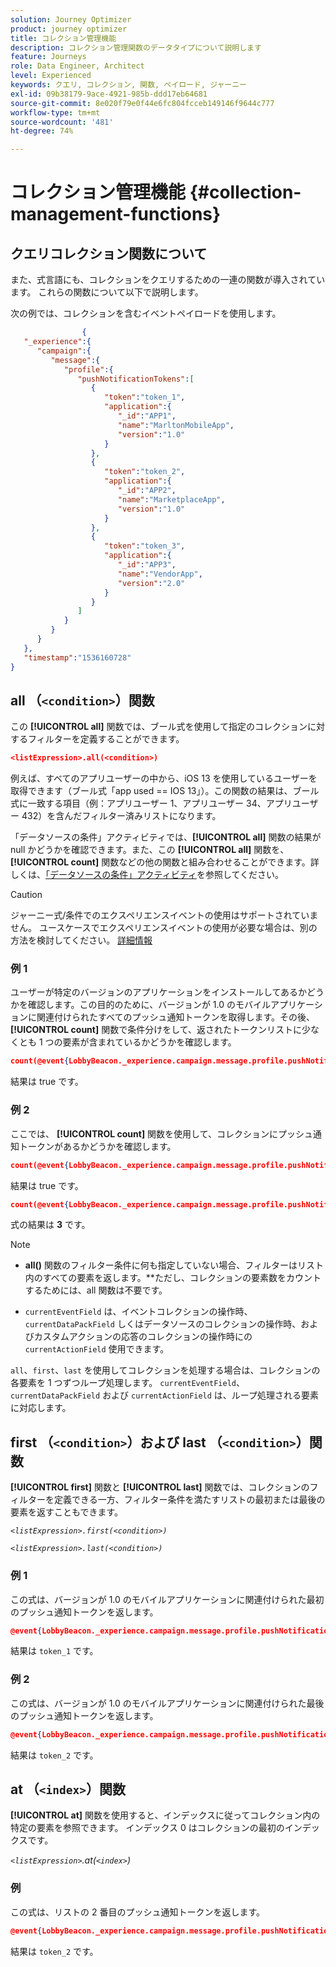 ```yaml
---
solution: Journey Optimizer
product: journey optimizer
title: コレクション管理機能
description: コレクション管理関数のデータタイプについて説明します
feature: Journeys
role: Data Engineer, Architect
level: Experienced
keywords: クエリ, コレクション, 関数, ペイロード, ジャーニー
exl-id: 09b38179-9ace-4921-985b-ddd17eb64681
source-git-commit: 8e020f79e0f44e6fc804fcceb149146f9644c777
workflow-type: tm+mt
source-wordcount: '481'
ht-degree: 74%

---
```


# コレクション管理機能 {#collection-management-functions}


## クエリコレクション関数について

また、式言語にも、コレクションをクエリするための一連の関数が導入されています。 これらの関数について以下で説明します。

次の例では、コレクションを含むイベントペイロードを使用します。

```json
                { 
   "_experience":{ 
      "campaign":{ 
         "message":{ 
            "profile":{ 
               "pushNotificationTokens":[ 
                  { 
                     "token":"token_1",
                     "application":{ 
                        "_id":"APP1",
                        "name":"MarltonMobileApp",
                        "version":"1.0"
                     }
                  },
                  { 
                     "token":"token_2",
                     "application":{ 
                        "_id":"APP2",
                        "name":"MarketplaceApp",
                        "version":"1.0"
                     }
                  },
                  { 
                     "token":"token_3",
                     "application":{ 
                        "_id":"APP3",
                        "name":"VendorApp",
                        "version":"2.0"
                     }
                  }
               ]
            }
         }
      }
   },
   "timestamp":"1536160728"
}
```

## all （`<condition>`）関数

この **[!UICONTROL all]** 関数では、ブール式を使用して指定のコレクションに対するフィルターを定義することができます。

```json
<listExpression>.all(<condition>)
```

例えば、すべてのアプリユーザーの中から、iOS 13 を使用しているユーザーを取得できます（ブール式「app used == IOS 13」）。この関数の結果は、ブール式に一致する項目（例：アプリユーザー 1、アプリユーザー 34、アプリユーザー 432）を含んだフィルター済みリストになります。

「データソースの条件」アクティビティでは、**[!UICONTROL all]** 関数の結果が null かどうかを確認できます。また、この **[!UICONTROL all]** 関数を、**[!UICONTROL count]** 関数などの他の関数と組み合わせることができます。詳しくは、[「データソースの条件」アクティビティ](../condition-activity.md#data_source_condition)を参照してください。


>[!CAUTION]
>
>ジャーニー式/条件でのエクスペリエンスイベントの使用はサポートされていません。 ユースケースでエクスペリエンスイベントの使用が必要な場合は、別の方法を検討してください。 [詳細情報](../exp-event-lookup.md)

### 例 1

ユーザーが特定のバージョンのアプリケーションをインストールしてあるかどうかを確認します。この目的のために、バージョンが 1.0 のモバイルアプリケーションに関連付けられたすべてのプッシュ通知トークンを取得します。その後、**[!UICONTROL count]** 関数で条件分けをして、返されたトークンリストに少なくとも 1 つの要素が含まれているかどうかを確認します。

```json
count(@event{LobbyBeacon._experience.campaign.message.profile.pushNotificationTokens.all(currentEventField.application.version == "1.0").token}) > 0
```

結果は true です。

### 例 2

ここでは、 **[!UICONTROL count]** 関数を使用して、コレクションにプッシュ通知トークンがあるかどうかを確認します。

```json
count(@event{LobbyBeacon._experience.campaign.message.profile.pushNotificationTokens.all().token}) > 0
```


結果は true です。


```json
count(@event{LobbyBeacon._experience.campaign.message.profile.pushNotificationTokens.token})
```

式の結果は **3** です。


>[!NOTE]
>
>* **all()** 関数のフィルター条件に何も指定していない場合、フィルターはリスト内のすべての要素を返します。**ただし、コレクションの要素数をカウントするためには、all 関数は不要です。
>
>* `currentEventField` は、イベントコレクションの操作時、`currentDataPackField` しくはデータソースのコレクションの操作時、およびカスタムアクションの応答のコレクションの操作時にの `currentActionField` 使用できます。
>
>  `all`、`first`、`last` を使用してコレクションを処理する場合は、コレクションの各要素を 1 つずつループ処理します。 `currentEventField`、`currentDataPackField` および `currentActionField` は、ループ処理される要素に対応します。


## first （`<condition>`）および last （`<condition>`）関数

**[!UICONTROL first]** 関数と **[!UICONTROL last]** 関数では、コレクションのフィルターを定義できる一方、フィルター条件を満たすリストの最初または最後の要素を返すこともできます。

_`<listExpression>.first(<condition>)`_

_`<listExpression>.last(<condition>)`_

### 例 1

この式は、バージョンが 1.0 のモバイルアプリケーションに関連付けられた最初のプッシュ通知トークンを返します。


```json
@event{LobbyBeacon._experience.campaign.message.profile.pushNotificationTokens.first(currentEventField.application.version == "1.0").token}
```

結果は `token_1` です。

### 例 2

この式は、バージョンが 1.0 のモバイルアプリケーションに関連付けられた最後のプッシュ通知トークンを返します。


```json
@event{LobbyBeacon._experience.campaign.message.profile.pushNotificationTokens.last(currentEventField.application.version == "1.0").token}
```

結果は `token_2` です。

## at （`<index>`）関数

**[!UICONTROL at]** 関数を使用すると、インデックスに従ってコレクション内の特定の要素を参照できます。
インデックス 0 はコレクションの最初のインデックスです。

_`<listExpression>`.at(`<index>`)_

### 例

この式は、リストの 2 番目のプッシュ通知トークンを返します。


```json
@event{LobbyBeacon._experience.campaign.message.profile.pushNotificationTokens.at(1).token}`
```

結果は `token_2` です。